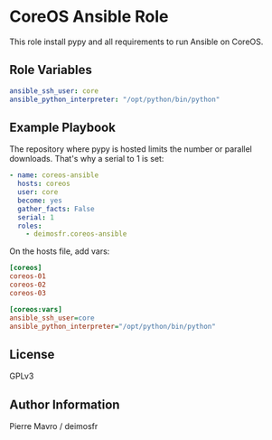 CoreOS Ansible Role
===================

This role install pypy and all requirements to run Ansible on CoreOS.

Role Variables
--------------

```yaml
ansible_ssh_user: core
ansible_python_interpreter: "/opt/python/bin/python"
```

Example Playbook
----------------

The repository where pypy is hosted limits the number or parallel downloads. That's why a serial to 1 is set:
```yaml
- name: coreos-ansible
  hosts: coreos
  user: core
  become: yes
  gather_facts: False
  serial: 1
  roles:
    - deimosfr.coreos-ansible
```

On the hosts file, add vars:
```ini
[coreos]
coreos-01
coreos-02
coreos-03

[coreos:vars]
ansible_ssh_user=core
ansible_python_interpreter="/opt/python/bin/python"
```

License
-------

GPLv3

Author Information
------------------

Pierre Mavro / deimosfr
